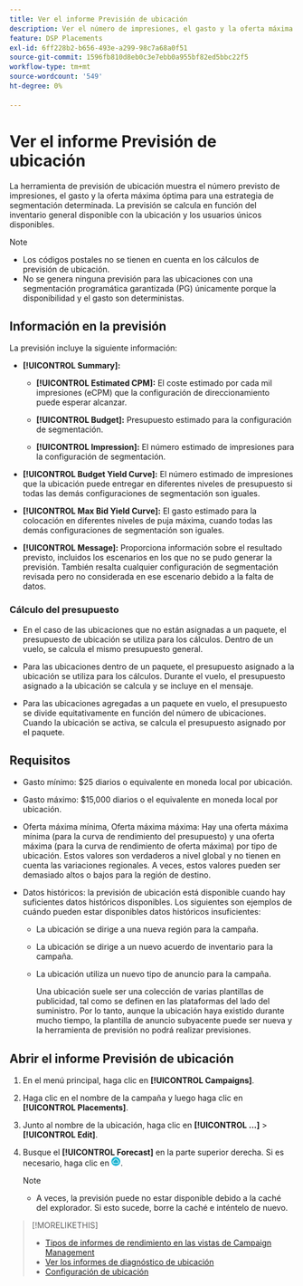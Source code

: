 ```yaml
---
title: Ver el informe Previsión de ubicación
description: Ver el número de impresiones, el gasto y la oferta máxima óptima prevista para una estrategia de segmentación determinada para una ubicación.
feature: DSP Placements
exl-id: 6ff228b2-b656-493e-a299-98c7a68a0f51
source-git-commit: 1596fb810d8eb0c3e7ebb0a955bf82ed5bbc22f5
workflow-type: tm+mt
source-wordcount: '549'
ht-degree: 0%

---
```


# Ver el informe Previsión de ubicación

<!-- Does this really belong in the Campaign Management > Reports section or in the Placements section? -->

La herramienta de previsión de ubicación muestra el número previsto de impresiones, el gasto y la oferta máxima óptima para una estrategia de segmentación determinada. La previsión se calcula en función del inventario general disponible con la ubicación y los usuarios únicos disponibles.

>[!NOTE]
>
>* Los códigos postales no se tienen en cuenta en los cálculos de previsión de ubicación.
>* No se genera ninguna previsión para las ubicaciones con una segmentación programática garantizada (PG) únicamente porque la disponibilidad y el gasto son deterministas.

## Información en la previsión

La previsión incluye la siguiente información:

* **[!UICONTROL Summary]:**

   * **[!UICONTROL Estimated CPM]:** El coste estimado por cada mil impresiones (eCPM) que la configuración de direccionamiento puede esperar alcanzar.

   * **[!UICONTROL Budget]:** Presupuesto estimado para la configuración de segmentación.

   * **[!UICONTROL Impression]:** El número estimado de impresiones para la configuración de segmentación.

* **[!UICONTROL Budget Yield Curve]:** El número estimado de impresiones que la ubicación puede entregar en diferentes niveles de presupuesto si todas las demás configuraciones de segmentación son iguales.

* **[!UICONTROL Max Bid Yield Curve]:** El gasto estimado para la colocación en diferentes niveles de puja máxima, cuando todas las demás configuraciones de segmentación son iguales.

* **[!UICONTROL Message]:** Proporciona información sobre el resultado previsto, incluidos los escenarios en los que no se pudo generar la previsión. También resalta cualquier configuración de segmentación revisada pero no considerada en ese escenario debido a la falta de datos.

### Cálculo del presupuesto

* En el caso de las ubicaciones que no están asignadas a un paquete, el presupuesto de ubicación se utiliza para los cálculos. Dentro de un vuelo, se calcula el mismo presupuesto general.

* Para las ubicaciones dentro de un paquete, el presupuesto asignado a la ubicación se utiliza para los cálculos. Durante el vuelo, el presupuesto asignado a la ubicación se calcula y se incluye en el mensaje.

* Para las ubicaciones agregadas a un paquete en vuelo, el presupuesto se divide equitativamente en función del número de ubicaciones. Cuando la ubicación se activa, se calcula el presupuesto asignado por el paquete.

## Requisitos

* Gasto mínimo: $25 diarios o equivalente en moneda local por ubicación.

* Gasto máximo: $15,000 diarios o el equivalente en moneda local por ubicación.

* Oferta máxima mínima, Oferta máxima máxima: Hay una oferta máxima mínima (para la curva de rendimiento del presupuesto) y una oferta máxima (para la curva de rendimiento de oferta máxima) por tipo de ubicación. Estos valores son verdaderos a nivel global y no tienen en cuenta las variaciones regionales. A veces, estos valores pueden ser demasiado altos o bajos para la región de destino.

* Datos históricos: la previsión de ubicación está disponible cuando hay suficientes datos históricos disponibles. Los siguientes son ejemplos de cuándo pueden estar disponibles datos históricos insuficientes:

   * La ubicación se dirige a una nueva región para la campaña.

   * La ubicación se dirige a un nuevo acuerdo de inventario para la campaña.

   * La ubicación utiliza un nuevo tipo de anuncio para la campaña.

     Una ubicación suele ser una colección de varias plantillas de publicidad, tal como se definen en las plataformas del lado del suministro. Por lo tanto, aunque la ubicación haya existido durante mucho tiempo, la plantilla de anuncio subyacente puede ser nueva y la herramienta de previsión no podrá realizar previsiones.

## Abrir el informe Previsión de ubicación

1. En el menú principal, haga clic en **[!UICONTROL Campaigns]**.

1. Haga clic en el nombre de la campaña y luego haga clic en **[!UICONTROL Placements]**.

1. Junto al nombre de la ubicación, haga clic en  **[!UICONTROL ...]** > **[!UICONTROL Edit]**.

1. Busque el **[!UICONTROL Forecast]** en la parte superior derecha. Si es necesario, haga clic en ![Pronóstico](/help/dsp/assets/placement-forecast.png).

   >[!NOTE]
   >
   >* A veces, la previsión puede no estar disponible debido a la caché del explorador. Si esto sucede, borre la caché e inténtelo de nuevo.

>[!MORELIKETHIS]
>
>* [Tipos de informes de rendimiento en las vistas de Campaign Management](campaign-reports-about.md)
>* [Ver los informes de diagnóstico de ubicación](/help/dsp/campaign-management/reports/placement-diagnostics.md)
>* [Configuración de ubicación](/help/dsp/campaign-management/placements/placement-settings.md)
